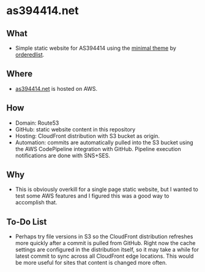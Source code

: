 # as394414.net

## What
- Simple static website for AS394414 using the [minimal theme](https://github.com/orderedlist/minimal) by [orderedlist](https://github.com/orderedlist).

## Where
- [as394414.net](https://as394414.net) is hosted on AWS.

## How
- Domain: Route53
- GitHub: static website content in this repository
- Hosting: CloudFront distribution with S3 bucket as origin.
- Automation: commits are automatically pulled into the S3 bucket using the AWS CodePipeline integration with GitHub. Pipeline execution notifications are done with SNS+SES.

## Why
- This is obviously overkill for a single page static website, but I wanted to test some AWS features and I figured this was a good way to accomplish that.

## To-Do List
- Perhaps try file versions in S3 so the CloudFront distribution refreshes more quickly after a commit is pulled from GitHub. Right now the cache settings are configured in the distribution itself, so it may take a while for latest commit to sync across all CloudFront edge locations. This would be more useful for sites that content is changed more often.

